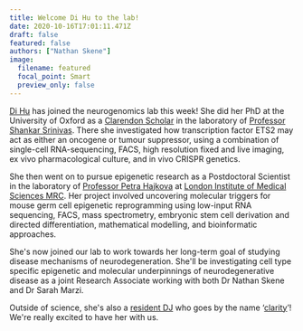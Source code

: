 ```yaml
---
title: Welcome Di Hu to the lab!
date: 2020-10-16T17:01:11.471Z
draft: false
featured: false
authors: ["Nathan Skene"]
image:
  filename: featured
  focal_point: Smart
  preview_only: false
---
```

[Di Hu](https://www.neurogenomics.co.uk/author/di-hu/) has joined the neurogenomics lab this week! She did her PhD at the University of Oxford as a [Clarendon Scholar](https://www.ox.ac.uk/clarendon) in the laboratory of [Professor Shankar Srinivas](https://www.dpag.ox.ac.uk/research/srinivas-group). There she investigated how transcription factor ETS2 may act as either an oncogene or tumour suppressor, using a combination of single-cell RNA-sequencing, FACS, high resolution fixed and live imaging, ex vivo pharmacological culture, and in vivo CRISPR genetics.

She then went on to pursue epigenetic research as a Postdoctoral Scientist in the laboratory of [Professor Petra Hajkova](https://lms.mrc.ac.uk/research-group/reprogramming-and-chromatin/) at [London Institute of Medical Sciences MRC](https://lms.mrc.ac.uk/). Her project involved uncovering molecular triggers for mouse germ cell epigenetic reprogramming using low-input RNA sequencing, FACS, mass spectrometry, embryonic stem cell derivation and directed differentiation, mathematical modelling, and bioinformatic approaches.

She's now joined our lab to work towards her long-term goal of studying disease mechanisms of neurodegeneration. She'll be investigating cell type specific epigenetic and molecular underpinnings of neurodegenerative disease as a joint Research Associate working with both Dr Nathan Skene and Dr Sarah Marzi.

Outside of science, she's also a [resident DJ](https://soundcloud.com/clarityharddance) who goes by the name ‘[clarity](https://mantissamix.com/an-interview-clarity/)’! We're really excited to have her with us.
